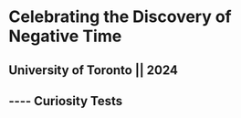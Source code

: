 # Celebrating the Discovery of Negative Time
## University of Toronto || 2024
## ---- Curiosity Tests